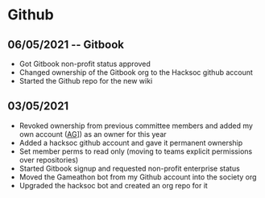 # Github

## 06/05/2021 -- Gitbook

* Got Gitbook non-profit status approved
* Changed ownership of the Gitbook org to the Hacksoc github account
* Started the Github repo for the new wiki

## 03/05/2021

* Revoked ownership from previous committee members and added  my own account \([AG](https://github.com/MuirlandOracle)\]\) as an owner for this year
* Added a hacksoc github account and gave it permanent ownership
* Set member perms to read only \(moving to teams explicit permissions over repositories\)
* Started Gitbook signup and requested non-profit enterprise status
* Moved the Gameathon bot from my Github account into the society org
* Upgraded the hacksoc bot and created an org repo for it

